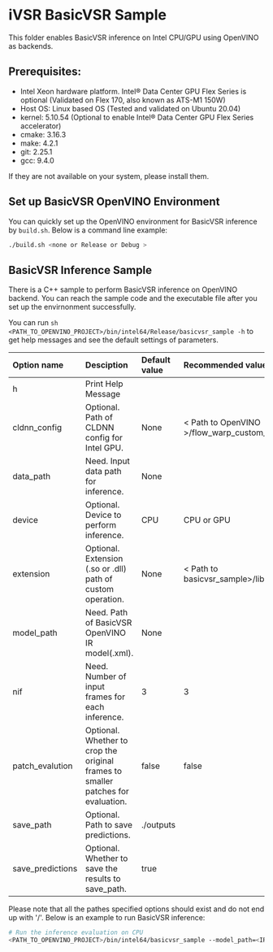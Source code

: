 # iVSR BasicVSR Sample

This folder enables BasicVSR inference on Intel CPU/GPU using OpenVINO as backends.

## Prerequisites:
- Intel Xeon hardware platform. Intel® Data Center GPU Flex Series is optional (Validated on Flex 170, also known as ATS-M1 150W)
- Host OS: Linux based OS (Tested and validated on Ubuntu 20.04)
- kernel: 5.10.54 (Optional to enable Intel® Data Center GPU Flex Series accelerator)
- cmake: 3.16.3
- make: 4.2.1
- git: 2.25.1
- gcc: 9.4.0

If they are not available on your system, please install them.

## Set up BasicVSR OpenVINO Environment
You can quickly set up the OpenVINO environment for BasicVSR inference by `build.sh`. Below is a command line example:
```bash
./build.sh <none or Release or Debug >
```

## BasicVSR Inference Sample
There is a C++ sample to perform BasicVSR inference on OpenVINO backend. You can reach the sample code and the executable file after you  set up the envirnonment successfully. 

You can run `sh <PATH_TO_OPENVINO_PROJECT>/bin/intel64/Release/basicvsr_sample -h` to get help messages and see the default settings of parameters. 

|Option name|Desciption|Default value|Recommended value(s)|
|:--|:--|:--|:--|
|h|Print Help Message|||
|cldnn_config|Optional. Path of CLDNN config for Intel GPU.|None|< Path to OpenVINO >/flow_warp_custom_op/flow_warp.xml|
|data_path|Need. Input data path for inference.|None||
|device|Optional. Device to perform inference.|CPU|CPU or GPU|
|extension|Optional. Extension (.so or .dll) path of custom operation.|None|< Path to basicvsr_sample>/lib/libcustom_extension.so|
|model_path|Need. Path of BasicVSR OpenVINO IR model(.xml).|None||
|nif|Need. Number of input frames for each inference.|3|3|
|patch_evalution|Optional. Whether to crop the original frames to smaller patches for evaluation.|false|false|
|save_path|Optional. Path to save predictions.|./outputs||
|save_predictions|Optional. Whether to save the results to save_path.|true||

Please note that all the pathes specified options should exist and do not end up with '/'. Below is an example to run BasicVSR inference:
```bash
# Run the inference evaluation on CPU
<PATH_TO_OPENVINO_PROJECT>/bin/intel64/basicvsr_sample --model_path=<IR model path(.xml)> --extension=<PATH_TO_OPENVINO_PROJECT>/bin/intel64/lib/libcustom_extension.so --data_path=<Directory path including input frames> --nif=<Number of input frames> --device=CPU --save_predictions --save_path=<Directory path to save results> --cldnn_config=<PATH_TO_OPENVINO_PROJECT>/flow_warp_custom_op/flow_warp.xml
```



